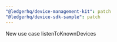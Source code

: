 ```yaml
---
"@ledgerhq/device-management-kit": patch
"@ledgerhq/device-sdk-sample": patch
---
```


New use case listenToKnownDevices
